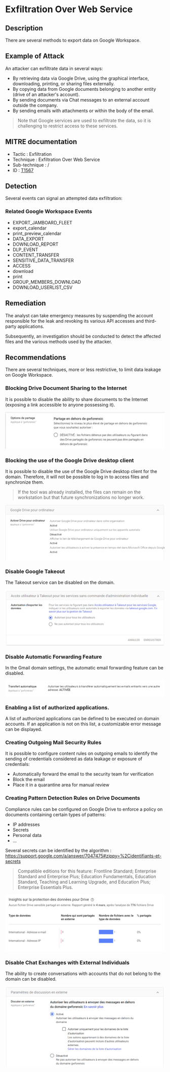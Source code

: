 # Exfiltration Over Web Service

## Description

There are several methods to export data on Google Workspace.

## Example of Attack

An attacker can exfiltrate data in several ways:
- By retrieving data via Google Drive, using the graphical interface, downloading, printing, or sharing files externally.
- By copying data from Google documents belonging to another entity (drive of an attacker's account).
- By sending documents via Chat messages to an external account outside the company.
- By sending emails with attachments or within the body of the email.

> Note that Google services are used to exfiltrate the data, so it is challenging to restrict access to these services.

## MITRE documentation

- Tactic : Exfiltration
- Technique : Exfiltration Over Web Service
- Sub-technique : /
- ID : [T1567](https://attack.mitre.org/techniques/T1567/)

## Detection

Several events can signal an attempted data exfiltration:

### Related Google Workspace Events

- EXPORT_JAMBOARD_FLEET
- export_calendar
- print_preview_calendar
- DATA_EXPORT
- DOWNLOAD_REPORT
- DLP_EVENT
- CONTENT_TRANSFER
- SENSITIVE_DATA_TRANSFER
- ACCESS
- download
- print
- GROUP_MEMBERS_DOWNLOAD
- DOWNLOAD_USERLIST_CSV

## Remediation

The analyst can take emergency measures by suspending the account responsible for the leak and revoking its various API accesses and third-party applications.

Subsequently, an investigation should be conducted to detect the affected files and the various methods used by the attacker.


## Recommendations

There are several techniques, more or less restrictive, to limit data leakage on Google Workspace.

### Blocking Drive Document Sharing to the Internet

It is possible to disable the ability to share documents to the Internet (exposing a link accessible to anyone possessing it).

![img](../resources/disable_external_sharing.png)

### Blocking the use of the Google Drive desktop client

It is possible to disable the use of the Google Drive desktop client for the domain. Therefore, it will not be possible to log in to access files and synchronize them.

> If the tool was already installed, the files can remain on the workstation but that future synchronizations no longer work.

![img](../resources/block_drive_software.png)

### Disable Google Takeout

The Takeout service can be disabled on the domain.

![img](../resources/disable_takeout.png)

### Disable Automatic Forwarding Feature

In the Gmail domain settings, the automatic email forwarding feature can be disabled.

![img](../resources/forwarding_email.png)


### Enabling a list of authorized applications.

A list of authorized applications can be defined to be executed on domain accounts. If an application is not on this list, a customizable error message can be displayed.

### Creating Outgoing Mail Security Rules

It is possible to configure content rules on outgoing emails to identify the sending of credentials considered as data leakage or exposure of credentials:
- Automatically forward the email to the security team for verification
- Block the email
- Place it in a quarantine area for manual review

### Creating Pattern Detection Rules on Drive Documents

Compliance rules can be configured on Google Drive to enforce a policy on documents containing certain types of patterns:
- IP addresses
- Secrets
- Personal data
- ...

Several secrets can be identified by the algorithm : https://support.google.com/a/answer/7047475#zippy=%2Cidentifiants-et-secrets

> Compatible editions for this feature: Frontline Standard; Enterprise Standard and Enterprise Plus; Education Fundamentals, Education Standard, Teaching and Learning Upgrade, and Education Plus; Enterprise Essentials Plus.

![img](../resources/drive_patterns.png)

### Disable Chat Exchanges with External Individuals

The ability to create conversations with accounts that do not belong to the domain can be disabled.

![img](../resources/external_chat.png)
